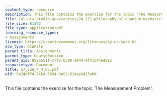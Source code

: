 ```yaml
---
content_type: resource
description: This file contains the exercise for the topic 'The Measurement Problem'.
file: /ol-ocw-studio-app/courses/24-111-philosophy-of-quantum-mechanics-spring-2005/5424dff8745d66943a5261aee64254b0_a7_due_4_4_05.pdf
file_size: 81392
file_type: application/pdf
learning_resource_types:
- Assignments
license: https://creativecommons.org/licenses/by-nc-sa/4.0/
ocw_type: OCWFile
parent_title: Assignments
parent_type: CourseSection
parent_uid: 8526551f-c7f3-b580-d944-9f41544ed892
resourcetype: Document
title: a7_due_4_4_05.pdf
uid: 5424dff8-745d-6694-3a52-61aee64254b0
---
```

This file contains the exercise for the topic 'The Measurement Problem'.
